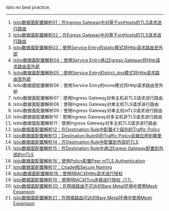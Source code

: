 istio no best practice.

***

1. [Istio数据面配置解析01：在Ingress Gateway中对基于sniHosts的TLS请求进行路由](./01-ingress-passthrough-tls-with-snihosts.md)
2. [Istio数据面配置解析02：在Egress Gateway中对基于sniHosts的TLS请求进行路由](./02-egress-passthrough-tls-with-snihosts.md)
3. [Istio数据面配置解析03：使用Service Entry的static模式将Http请求路由至外部](./03-serviceentry-to-external-with-static.md)
4. [Isitio数据面配置解析04：使用Service Entry通过Egress Gateway将Http请求路由至外部](./04-serviceentry-to-external-with-egress.md)
5. [Isitio数据面配置解析05：使用Service Entry的strict_dns模式将Http请求路由至外部](./05-serviceentry-to-external-with-strictdns.md)
6. Isitio数据面配置解析06：使用Service Entry的none模式将Http请求路由至外部
7. Isitio数据面配置解析07：使用Ingress Gateway对单主机非TLS请求进行路由
8. Isitio数据面配置解析08：使用Ingress Gateway对单主机TLS请求进行路由
9. Isitio数据面配置解析09：使用Ingress Gateway对单主机mTLS请求进行路由
10. Isitio数据面配置解析10：使用Ingress Gateway对多主机非TLS请求进行路由
11. Isitio数据面配置解析11：使用Ingress Gateway对多主机TLS请求进行路由
12. [Istio数据面配置解析12：在Destination Rule中配置4个级别的Traffic Policy](./12-destinationrule-4-level-trafficpolicy.md)
13. [Istio数据面配置解析13：Destination Rule中的Traffic Policy会被应用到哪里](./13-destinationrule-where-trafficpolicy-applied.md)
14. [Istio数据面配置解析14：在Destination Rule中配置到外部的TLS](./14-destinationrule-tls-to-external.md)
15. [Istio数据面配置解析15：在Destination Rule中通过Egress Gateway配置到外部的mTLS](./15-destinationrule-mtls-to-external-via-egressgateway.md)
16. [Istio数据面配置解析16：使用Policy配置Peer mTLS Authentication](./16-security-peer-mtls-authentication.md)
17. [Istio数据面配置解析17：Citadel和Secure Naming](./17-security-citadel-and-secure-naming.md)
18. [Isitio数据面配置解析18：使用RBAC对Http请求进行授权](./18-security-http-request-with-rbac.md)
19. [Istio数据面配置解析19：使用RBAC对Tcp连接进行授权（1.1）](./19-security-tcp-connection-with-rbac.md)
20. [Istio数据面配置解析20：在网络路由不可达的Bare Metal环境中使用Mesh Expansion](./20-mesh-expansion-in-unrouteable-network-bare-metal.md)
21. [Istio数据面配置解析21：在网络路由可达的Bare Metal环境中使用Mesh Expansion](./21-mesh-expansion-in-routeable-network-bare-metal.md)

